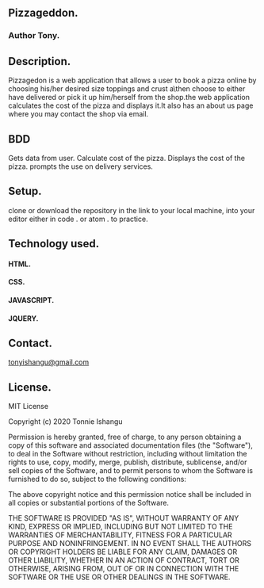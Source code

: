 ## Pizzageddon.
### Author Tony.
## Description.
Pizzagedon is a web application that allows a user to book a pizza online by choosing his/her desired size toppings and crust a\then choose to either have delivered or pick it up him/herself from the shop.the web application calculates the cost of the pizza and displays it.It also has an about us page where you may contact the shop via email.
## BDD
Gets data from user.
Calculate cost of the pizza.
Displays the cost of the pizza.
prompts the use on delivery services.
## Setup.
clone or download the repository in the link to your local machine, into your editor either in code . or atom . to practice.
## Technology used.
#### HTML.
#### CSS.
#### JAVASCRIPT.
#### JQUERY.
## Contact.
tonyishangu@gmail.com
## License.


MIT License

Copyright (c) 2020 Tonnie Ishangu

Permission is hereby granted, free of charge, to any person obtaining a copy of this software and associated documentation files (the "Software"), to deal in the Software without restriction, including without limitation the rights to use, copy, modify, merge, publish, distribute, sublicense, and/or sell copies of the Software, and to permit persons to whom the Software is furnished to do so, subject to the following conditions:

The above copyright notice and this permission notice shall be included in all copies or substantial portions of the Software.

THE SOFTWARE IS PROVIDED "AS IS", WITHOUT WARRANTY OF ANY KIND, EXPRESS OR IMPLIED, INCLUDING BUT NOT LIMITED TO THE WARRANTIES OF MERCHANTABILITY, FITNESS FOR A PARTICULAR PURPOSE AND NONINFRINGEMENT. IN NO EVENT SHALL THE AUTHORS OR COPYRIGHT HOLDERS BE LIABLE FOR ANY CLAIM, DAMAGES OR OTHER LIABILITY, WHETHER IN AN ACTION OF CONTRACT, TORT OR OTHERWISE, ARISING FROM, OUT OF OR IN CONNECTION WITH THE SOFTWARE OR THE USE OR OTHER DEALINGS IN THE SOFTWARE.
